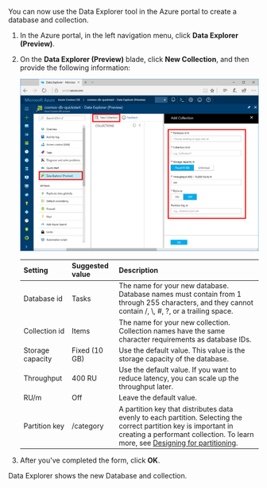You can now use the Data Explorer tool in the Azure portal to create a database and collection. 

1. In the Azure portal, in the left navigation menu, click **Data Explorer (Preview)**. 

2. On the **Data Explorer (Preview)** blade, click **New Collection**, and then provide the following information:

    ![The Azure portal Data Explorer blade](./media/cosmos-db-create-collection/azure-cosmosdb-data-explorer.png)

    Setting|Suggested value|Description
    ---|---|---
    Database id|Tasks|The name for your new database. Database names must contain from 1 through 255 characters, and they cannot contain /, \\, #, ?, or a trailing space.
    Collection id|Items|The name for your new collection. Collection names have the same character requirements as database IDs.
    Storage capacity| Fixed (10 GB)|Use the default value. This value is the storage capacity of the database.
    Throughput|400 RU|Use the default value. If you want to reduce latency, you can scale up the throughput later.
    RU/m|Off|Leave the default value.
    Partition key|/category|A partition key that distributes data evenly to each partition. Selecting the correct partition key is important in creating a performant collection. To learn more, see [Designing for partitioning](../articles/cosmos-db/partition-data.md#designing-for-partitioning).    
3. After you've completed the form, click **OK**.

Data Explorer shows the new Database and collection. 